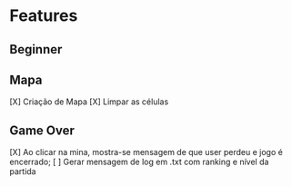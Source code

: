 # Features

## Beginner

## Mapa
[X] Criação de Mapa 
[X] Limpar as células

## Game Over
[X] Ao clicar na mina, mostra-se mensagem de que user perdeu e jogo é encerrado;
[ ] Gerar mensagem de log em .txt com ranking e nível da partida
